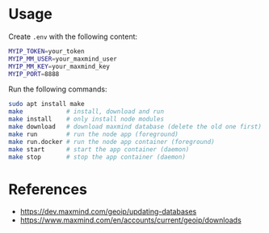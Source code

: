 # Usage

Create `.env` with the following content:
```bash	
MYIP_TOKEN=your_token
MYIP_MM_USER=your_maxmind_user
MYIP_MM_KEY=your_maxmind_key
MYIP_PORT=8888
```

Run the following commands:
```bash
sudo apt install make
make            # install, download and run
make install    # only install node modules
make download   # download maxmind database (delete the old one first)
make run        # run the node app (foreground)
make run.docker # run the node app container (foreground)
make start      # start the app container (daemon)
make stop       # stop the app container (daemon)
```

# References

* https://dev.maxmind.com/geoip/updating-databases
* https://www.maxmind.com/en/accounts/current/geoip/downloads
